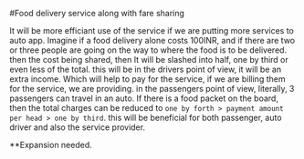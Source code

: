 #Food delivery service along with fare sharing

It will be more efficiant use of the service if we are putting more services to auto app.
Imagine if a food delivery alone costs 100INR, and if there are two or three people are going on the way to where the food is to be delivered. then the cost being shared, then It will be slashed into half, one by third or even less of the total. this will be in the drivers point of view, it will be an extra income. Which will help to pay for the service, if we are billing them for the service, we are providing. 
in the passengers point of view, literally, 3 passengers can travel in an auto. If there is a food packet on the board, then the total charges can be reduced to `one by forth > payment amount per head > one by third`.
this will be beneficial for both passenger, auto driver and also the service provider.

**Expansion needed.